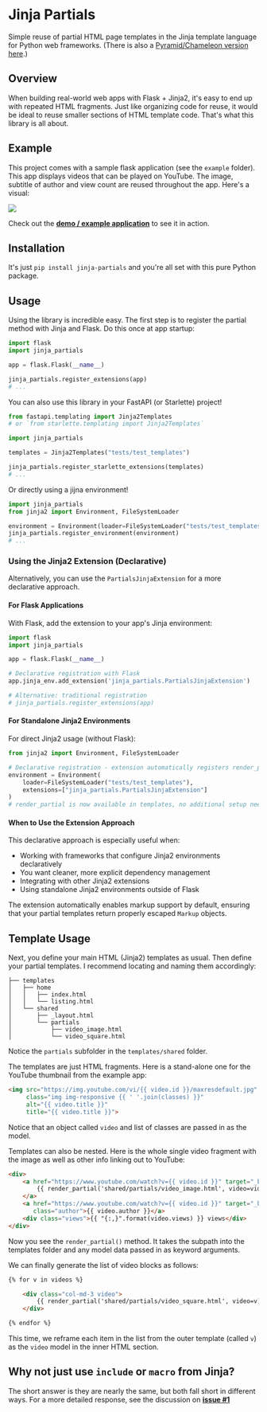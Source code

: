# Jinja Partials

Simple reuse of partial HTML page templates in the Jinja template language for Python web frameworks.
(There is also a [Pyramid/Chameleon version here](https://github.com/mikeckennedy/chameleon_partials).)

## Overview

When building real-world web apps with Flask + Jinja2, it's easy to end up with repeated HTML fragments.
Just like organizing code for reuse, it would be ideal to reuse smaller sections of HTML template code.
That's what this library is all about.

## Example

This project comes with a sample flask application (see the `example` folder). This app displays videos
that can be played on YouTube. The image, subtitle of author and view count are reused throughout the
app. Here's a visual:

![](https://raw.githubusercontent.com/mikeckennedy/jinja_partials/main/readme_resources/reused-html-visual.png)

Check out the [**demo / example application**](https://github.com/mikeckennedy/jinja_partials/tree/main/example) 
to see it in action. 

## Installation

It's just `pip install jinja-partials` and you're all set with this pure Python package.

## Usage

Using the library is incredible easy. The first step is to register the partial method with Jinja and Flask.
Do this once at app startup:

```python
import flask
import jinja_partials

app = flask.Flask(__name__)

jinja_partials.register_extensions(app)
# ...
```

You can also use this library in your FastAPI (or Starlette) project!
```python
from fastapi.templating import Jinja2Templates
# or `from starlette.templating import Jinja2Templates`

import jinja_partials

templates = Jinja2Templates("tests/test_templates")

jinja_partials.register_starlette_extensions(templates)
# ...
```

Or directly using a jijna environment!
```python
import jinja_partials
from jinja2 import Environment, FileSystemLoader

environment = Environment(loader=FileSystemLoader("tests/test_templates"))
jinja_partials.register_environment(environment)
# ...
```

### Using the Jinja2 Extension (Declarative)

Alternatively, you can use the `PartialsJinjaExtension` for a more declarative approach.

#### For Flask Applications

With Flask, add the extension to your app's Jinja environment:

```python
import flask
import jinja_partials

app = flask.Flask(__name__)

# Declarative registration with Flask
app.jinja_env.add_extension('jinja_partials.PartialsJinjaExtension')

# Alternative: traditional registration
# jinja_partials.register_extensions(app)
```

#### For Standalone Jinja2 Environments

For direct Jinja2 usage (without Flask):

```python
from jinja2 import Environment, FileSystemLoader

# Declarative registration - extension automatically registers render_partial
environment = Environment(
    loader=FileSystemLoader("tests/test_templates"),
    extensions=["jinja_partials.PartialsJinjaExtension"]
)
# render_partial is now available in templates, no additional setup needed!
```

#### When to Use the Extension Approach

This declarative approach is especially useful when:
- Working with frameworks that configure Jinja2 environments declaratively
- You want cleaner, more explicit dependency management
- Integrating with other Jinja2 extensions
- Using standalone Jinja2 environments outside of Flask

The extension automatically enables markup support by default, ensuring that your partial templates 
return properly escaped `Markup` objects.

## Template Usage

Next, you define your main HTML (Jinja2) templates as usual. Then 
define your partial templates. I recommend locating and naming them accordingly:

```
├── templates
│   ├── home
│   │   ├── index.html
│   │   └── listing.html
│   └── shared
│       ├── _layout.html
│       └── partials
│           ├── video_image.html
│           └── video_square.html
```

Notice the `partials` subfolder in the `templates/shared` folder.

The templates are just HTML fragments. Here is a stand-alone one for the YouTube thumbnail from
the example app:

```html
<img src="https://img.youtube.com/vi/{{ video.id }}/maxresdefault.jpg"
     class="img img-responsive {{ ' '.join(classes) }}"
     alt="{{ video.title }}"
     title="{{ video.title }}">
```

Notice that an object called `video` and list of classes are passed in as the model.

Templates can also be nested. Here is the whole single video fragment with the image as well as other info
linking out to YouTube:

```html
<div>
    <a href="https://www.youtube.com/watch?v={{ video.id }}" target="_blank">
        {{ render_partial('shared/partials/video_image.html', video=video) }}
    </a>
    <a href="https://www.youtube.com/watch?v={{ video.id }}" target="_blank"
       class="author">{{ video.author }}</a>
    <div class="views">{{ "{:,}".format(video.views) }} views</div>
</div>
```

Now you see the `render_partial()` method. It takes the subpath into the templates folder and
any model data passed in as keyword arguments.

We can finally generate the list of video blocks as follows:

```html
{% for v in videos %}

    <div class="col-md-3 video">
        {{ render_partial('shared/partials/video_square.html', video=v) }}
    </div>

{% endfor %}
```

This time, we reframe each item in the list from the outer template (called `v`) as the `video` model
in the inner HTML section.


## Why not just use `include` or `macro` from Jinja?

The short answer is they are nearly the same, but both fall short in different ways. 
For a more detailed response, see the discussion on [**issue #1**](https://github.com/mikeckennedy/jinja_partials/issues/1)